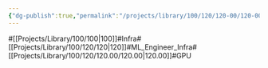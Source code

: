 ```yaml
---
{"dg-publish":true,"permalink":"/projects/library/100/120/120-00/120-00/","noteIcon":"0","created":"2024-04-23T17:29:22.928+09:00","updated":"2024-04-23T17:45:44.835+09:00"}
---
```


#[[Projects/Library/100/100\|100]]#Infra#[[Projects/Library/100/120/120\|120]]#ML_Engineer_Infra#[[Projects/Library/100/120/120.00/120.00\|120.00]]#GPU